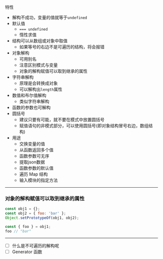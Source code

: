 

特性

- 解构不成功，变量的值就等于`undefined`
- 默认值
    - `=== undefined`
    - 惰性求值
- 结构可以从数组或对象中取值
    - 如果等号的右边不是可遍历的结构，将会报错
- 对象解构
    - 可用别名
    - 注意区别模式与变量
    - 对象的解构赋值可以取到继承的属性
- 字符串解构
    - 原理是会转换成对象
    - 可以解构出`length`属性
- 数值和布尔值解构
    - 类似字符串解构
- 函数的参数也可解构
- 圆括号
    - 建议只要有可能，就不要在模式中放置圆括号 
    - 赋值语句的非模式部分，可以使用圆括号(即对象结构冒号右边，数组结构)
- 用途
    - 交换变量的值
    - 从函数返回多个值
    - 函数参数可无序
    - 提取json数据
    - 函数参数的默认值
    - 遍历 Map 结构
    - 输入模块的指定方法


---
### 对象的解构赋值可以取到继承的属性

```javascript
const obj1 = {};
const obj2 = { foo: 'bar' };
Object.setPrototypeOf(obj1, obj2);

const { foo } = obj1;
foo // "bar"
```

---
- [ ] 什么是不可遍历的解构呢
- [ ] Generator 函数
